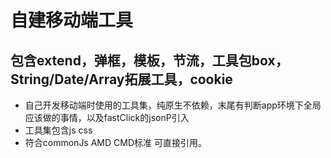 # 自建移动端工具
## 包含extend，弹框，模板，节流，工具包box，String/Date/Array拓展工具，cookie
- 自己开发移动端时使用的工具集，纯原生不依赖，末尾有判断app环境下全局应该做的事情，以及fastClick的jsonP引入
- 工具集包含js css
- 符合commonJs AMD CMD标准 可直接引用。